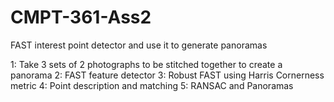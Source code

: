 # CMPT-361-Ass2
FAST interest point detector and use it to generate panoramas


1: Take 3 sets of 2 photographs to be stitched together to create a panorama
2: FAST feature detector
3: Robust FAST using Harris Cornerness metric
4: Point description and matching
5: RANSAC and Panoramas

